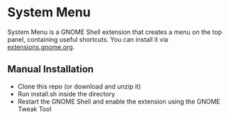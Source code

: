# System Menu

System Menu is a GNOME Shell extension that creates a menu on the top panel, containing useful shortcuts. You can install it via [extensions.gnome.org](https://extensions.gnome.org/extension/1204/system-menu/).

## Manual Installation
- Clone this repo (or download and unzip it)
- Run install.sh inside the directory
- Restart the GNOME Shell and enable the extension using the GNOME Tweak Tool
